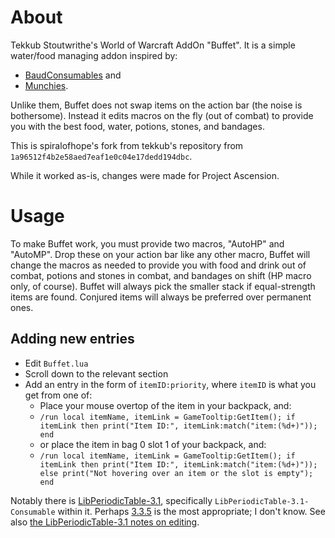 # About

Tekkub Stoutwrithe's World of Warcraft AddOn "Buffet".  It is a simple water/food managing addon inspired by:

- [BaudConsumables](http://wow.curse.com/downloads/details/5827/) and
- [Munchies](http://www.wowinterface.com/downloads/info8174-Munchies.html).

Unlike them, Buffet does not swap items on the action bar (the noise is bothersome).  Instead it edits macros on the fly (out of combat) to provide you with the best food, water, potions, stones, and bandages.

This is spiralofhope's fork from tekkub's repository from `1a96512f4b2e58aed7eaf1e0c04e17dedd194dbc`.

While it worked as-is, changes were made for Project Ascension.



# Usage

To make Buffet work, you must provide two macros, "AutoHP" and "AutoMP".  Drop these on your action bar like any other macro, Buffet will change the macros as needed to provide you with food and drink out of combat, potions and stones in combat, and bandages on shift (HP macro only, of course).  Buffet will always pick the smaller stack if equal-strength items are found.  Conjured items will always be preferred over permanent ones.


## Adding new entries

- Edit `Buffet.lua`
- Scroll down to the relevant section
- Add an entry in the form of `itemID:priority`, where `itemID` is what you get from one of:
  - Place your mouse overtop of the item in your backpack, and:
  - `/run local itemName, itemLink = GameTooltip:GetItem(); if itemLink then print("Item ID:", itemLink:match("item:(%d+)")); end`
  - or place the item in bag 0 slot 1 of your backpack, and:
  - `/run local itemName, itemLink = GameTooltip:GetItem(); if itemLink then print("Item ID:", itemLink:match("item:(%d+)")); else print("Not hovering over an item or the slot is empty"); end`

Notably there is [LibPeriodicTable-3.1](https://www.wowace.com/projects/libperiodictable-3-1), specifically `LibPeriodicTable-3.1-Consumable` within it.  Perhaps [3.3.5](https://www.wowace.com/projects/libperiodictable-3-1/files/502720) is the most appropriate; I don't know.  See also [the LibPeriodicTable-3.1 notes on editing](https://legacy.curseforge.com/wow/addons/libperiodictable-3-1/pages/editing).
